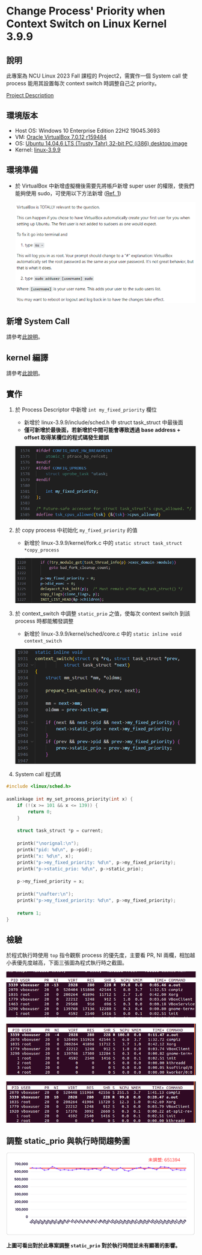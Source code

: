 # Change Process' Priority when Context Switch on Linux Kernel 3.9.9


## 說明

此專案為 NCU Linux 2023 Fall 課程的 Project2，需實作一個 System call 使 process 能用其設置每次 context switch 時調整自己之 priority。

[Project Description](/ProjectDescription.pdf)


## 環境版本

+ Host OS: Windows 10 Enterprise Edition 22H2 19045.3693
+ VM: [Oracle VirtualBox 7.0.12 r159484](https://download.virtualbox.org/virtualbox/7.0.12/)
+ OS: [Ubuntu 14.04.6 LTS (Trusty Tahr) 32-bit PC (i386) desktop image](https://releases.ubuntu.com/trusty/)
+ Kernel: [linux-3.9.9](https://mirrors.edge.kernel.org/pub/linux/kernel/v3.x/linux-3.9.9.tar.gz)


## 環境準備

+ 於 VirtualBox 中新增虛擬機後需要先將帳戶新增 super user 的權限，使我們能夠使用 sudo，可使用以下方法新增 ([Ref. 1](https://superuser.com/a/1755286))

  ![image](./imgs/1.png)


## 新增 System Call

請參考[此說明](https://github.com/larrylai19/get-physical-address-on-linux-kernel-3.9.9/blob/main/README-ZH-TW.md#%E6%96%B0%E5%A2%9E-system-call)。
    
## kernel 編譯

請參考[此說明](https://github.com/larrylai19/get-physical-address-on-linux-kernel-3.9.9/blob/main/README-ZH-TW.md#kernel-%E7%B7%A8%E8%AD%AF)。

## 實作

1. 於 Process Descriptor 中新增 `int my_fixed_priority` 欄位
    
    + 新增於 linux-3.9.9/include/sched.h 中 struct task_struct 中最後面
    + **僅可新增於最後面，若新增於中間可能會導致透過 base address + offset 取得某欄位的程式碼發生錯誤**
    
    ![image](./imgs/2.png)

2. 於 copy process 中初始化 `my_fixed_priority` 的值
    
    + 新增於 linux-3.9.9/kernel/fork.c 中的 `static struct task_struct *copy_process`
    
    ![image](./imgs/3.png)
    
3. 於 context_switch 中調整 `static_prio` 之值，使每次 context switch 到該 process 時都能觸發調整

    + 新增於 linux-3.9.9/kernel/sched/core.c 中的 `static inline void context_switch`
    
    ![image](./imgs/4.png)
 
4. System call 程式碼

``` C
#include <linux/sched.h>

asmlinkage int my_set_process_priority(int x) {
    if (!(x >= 101 && x <= 139)) {
        return 0;
    }

    struct task_struct *p = current;
    
    printk("\norignal:\n");
    printk("pid: %d\n", p->pid);
    printk("x: %d\n", x);
    printk("p->my_fixed_priority: %d\n", p->my_fixed_priority);
    printk("p->static_prio: %d\n", p->static_prio);

    p->my_fixed_priority = x;
    
    printk("\nafter:\n");
    printk("p->my_fixed_priority: %d\n", p->my_fixed_priority);
    
    return 1;
}
```

## 檢驗

於程式執行時使用 `top` 指令觀察 process 的優先度，主要看 PR, NI 兩欄，相加越小表優先度越高，下面三張圖為程式執行時之截圖。

![image](./imgs/5.png)

![image](./imgs/6.png)

![image](./imgs/7.png)

## 調整 static_prio 與執行時間趨勢圖

![image](./imgs/8.png)

**上圖可看出對於此專案調整 `static_prio` 對於執行時間並未有顯著的影響。**
